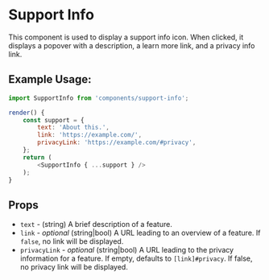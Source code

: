 Support Info
=============

This component is used to display a support info icon. When clicked, it displays a popover with a description, a learn more link, and a privacy info link.

## Example Usage:

```js
import SupportInfo from 'components/support-info';

render() {
	const support = {
		text: 'About this.',
		link: 'https://example.com/',
		privacyLink: 'https://example.com/#privacy',
	};
	return (
		<SupportInfo { ...support } />
	);
}
```

## Props

- `text` - (string) A brief description of a feature.
- `link` - *optional* (string|bool) A URL leading to an overview of a feature. If `false`, no link will be displayed.
- `privacyLink` - *optional* (string|bool) A URL leading to the privacy information for a feature. If empty, defaults to `[link]#privacy`. If false, no privacy link will be displayed.
